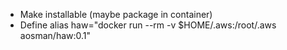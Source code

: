 * Make installable (maybe package in container)
* Define alias haw="docker run --rm -v $HOME/.aws:/root/.aws aosman/haw:0.1"
